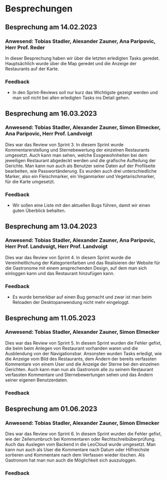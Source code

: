 # Besprechungen
## Besprechung am 14.02.2023
### Anwesend: Tobias Stadler, Alexander Zauner, Ana Paripovic, Herr Prof. Reder
In dieser Besprechung haben wir über die letzten erledigten Tasks geredet. Hauptsächlich wurde über die Map geredet und die Anzeige der Restaurants auf der Karte.

### Feedback
- In den Sprint-Reviews soll nur kurz das Wichtigste gezeigt werden und man soll nicht bei allen erledigten Tasks ins Detail gehen.


## Besprechung am 16.03.2023
### Anwesend: Tobias Stadler, Alexander Zauner, Simon Elmecker, Ana Paripovic, Herr Prof. Landvoigt
Dies war das Review von Sprint 3. In diesem Sprint wurde Kommentarerstellung und Sternebewertung der einzelnen Restaurants umgesetzt. Auch kann man sehen, welche Essgewohnheiten bei dem jeweiligen Restaurant abgedeckt werden und die grafische Aufteilung der Gerichte. Man kann nun auch als Benutzer seine Daten auf der Profilseite bearbeiten, wie Passwortänderung. Es wurden auch drei unterschiedliche Marker, also ein Fleischmarker, ein Veganmarker und Vegetarischmarker, für die Karte umgesetzt. 

### Feedback
- Wir sollen eine Liste mit den aktuellen Bugs führen, damit wir einen guten Überblick behalten.


## Besprechung am 13.04.2023
### Anwesend: Tobias Stadler, Alexander Zauner,  Ana Paripovic, Herr Prof. Landvoigt, Herr Prof. Landvoigt
Dies war das Review von Sprint 4. In diesem Sprint wurde die Vereinheitlichung der Kategorienfarben und das Realisieren der Website für die Gastronome mit einem ansprechenden Design, auf dem man sich einloggen kann und das Restaurant hinzufügen kann.

### Feedback
- Es wurde bemerkbar auf einen Bug gemacht und zwar ist man beim Reloaden der Desktopanwendung nicht mehr eingeloggt.


## Besprechung am 11.05.2023
### Anwesend: Tobias Stadler, Alexander Zauner, Simon Elmecker
Dies war das Review von Sprint 5. In diesem Sprint wurden die Fehler gefixt, die beim beim Anlegen von Restaurant vorhanden waren und die Ausblendung von der Navigationsbar. Ansonsten wurden Tasks erledigt, wie die Anzeige vom Bild des Restaurants, dem Ändern der bereits verfassten Kommentare von einem User und die Anzeige der Sterne bei den einzelnen Gerichten. Auch kann man nun als Gastronom alle zu seinem Restaurant verfassten Kommentare und Sternebewertungen sehen und das Ändern seiner eigenen Benutzerdaten.

### Feedback


## Besprechung am 01.06.2023
### Anwesend: Tobias Stadler, Alexander Zauner, Simon Elmecker
Dies war das Review von Sprint 6. In diesem Sprint wurden die Fehler gefixt, wie der Zeilenumbruch bei Kommentaren oder Rechtschreibüberprüfung. Auch das Auslegen vom Backend in die LeoCloud wurde umgesetzt. Man kann nun auch als User die Kommentare nach Datum oder Hilfreichste sortieren und Kommentare nach dem Verfassen wieder löschen. Als Gastronom hat man nun auch die Möglichkeit sich auszuloggen.

### Feedback

